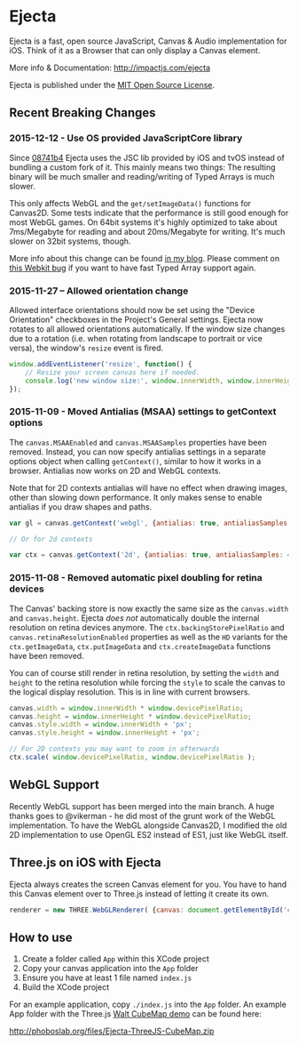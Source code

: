 # Ejecta

Ejecta is a fast, open source JavaScript, Canvas & Audio implementation for iOS. Think of it as a Browser that can only display a Canvas element.

More info & Documentation: http://impactjs.com/ejecta

Ejecta is published under the [MIT Open Source License](http://opensource.org/licenses/mit-license.php).


## Recent Breaking Changes

### 2015-12-12 - Use OS provided JavaScriptCore library 

Since [08741b4](https://github.com/phoboslab/Ejecta/commit/08741b4489ff945b117ebee0333c7eb7a6177c2e) Ejecta uses the JSC lib provided by iOS and tvOS instead of bundling a custom fork of it. This mainly means two things: The resulting binary will be much smaller and reading/writing of Typed Arrays is much slower.

This only affects WebGL and the `get/setImageData()` functions for Canvas2D. Some tests indicate that the performance is still good enough for most WebGL games. On 64bit systems it's highly optimized to take about 7ms/Megabyte for reading and about 20ms/Megabyte for writing. It's much slower on 32bit systems, though.

More info about this change can be found [in my blog](http://phoboslab.org/log/2015/11/the-absolute-worst-way-to-read-typed-array-data-with-javascriptcore). Please comment on [this Webkit bug](https://bugs.webkit.org/show_bug.cgi?id=120112) if you want to have fast Typed Array support again.

### 2015-11-27 – Allowed orientation change

Allowed interface orientations should now be set using the "Device Orientation" checkboxes in the Project's General settings. Ejecta now rotates to all allowed orientations automatically. If the window size changes due to a rotation (i.e. when rotating from landscape to portrait or vice versa), the window's `resize` event is fired.

```javascript
window.addEventListener('resize', function() {
	// Resize your screen canvas here if needed.
	console.log('new window size:', window.innerWidth, window.innerHeight);
});
```

### 2015-11-09 - Moved Antialias (MSAA) settings to getContext options

The `canvas.MSAAEnabled` and `canvas.MSAASamples` properties have been removed. Instead, you can now specify antialias settings in a separate options object when calling `getContext()`, similar to how it works in a browser. Antialias now works on 2D and WebGL contexts.

Note that for 2D contexts antialias will have no effect when drawing images, other than slowing down performance. It only makes sense to enable antialias if you draw shapes and paths.

```javascript
var gl = canvas.getContext('webgl', {antialias: true, antialiasSamples: 4});

// Or for 2d contexts

var ctx = canvas.getContext('2d', {antialias: true, antialiasSamples: 4});
```

### 2015-11-08 - Removed automatic pixel doubling for retina devices

The Canvas' backing store is now exactly the same size as the `canvas.width` and `canvas.height`. Ejecta *does not* automatically double the internal resolution on retina devices anymore. The `ctx.backingStorePixelRatio` and `canvas.retinaResolutionEnabled` properties as well as the `HD` variants for the `ctx.getImageData`, `ctx.putImageData` and `ctx.createImageData` functions have been removed.

You can of course still render in retina resolution, by setting the `width` and `height` to the retina resolution while forcing the `style` to scale the canvas to the logical display resolution. This is in line with current browsers.

 ```javascript
canvas.width = window.innerWidth * window.devicePixelRatio;
canvas.height = window.innerHeight * window.devicePixelRatio;
canvas.style.width = window.innerWidth + 'px';
canvas.style.height = window.innerHeight + 'px';

// For 2D contexts you may want to zoom in afterwards
ctx.scale( window.devicePixelRatio, window.devicePixelRatio );
```


## WebGL Support

Recently WebGL support has been merged into the main branch. A huge thanks goes to @vikerman - he did most of the grunt work of the WebGL implementation. To have the WebGL alongside Canvas2D, I modified the old 2D implementation to use OpenGL ES2 instead of ES1, just like WebGL itself. 



## Three.js on iOS with Ejecta 

Ejecta always creates the screen Canvas element for you. You have to hand this Canvas element over to Three.js instead of letting it create its own.

```javascript
renderer = new THREE.WebGLRenderer( {canvas: document.getElementById('canvas')} );
```


## How to use

1. Create a folder called `App` within this XCode project
2. Copy your canvas application into the `App` folder
3. Ensure you have at least 1 file named `index.js`
4. Build the XCode project

For an example application, copy `./index.js` into the `App` folder. An example App folder with the Three.js [Walt CubeMap demo](http://mrdoob.github.com/three.js/examples/webgl_materials_cubemap.html) can be found here:

http://phoboslab.org/files/Ejecta-ThreeJS-CubeMap.zip
